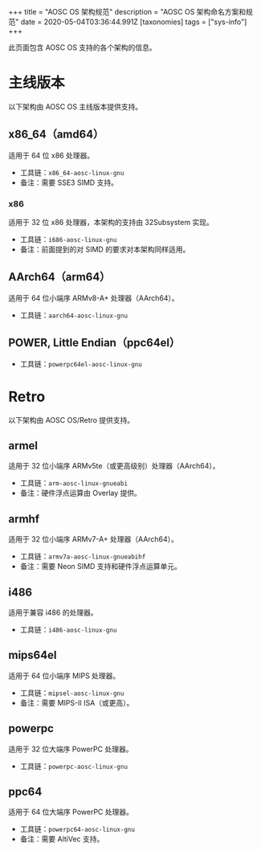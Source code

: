 +++
title = "AOSC OS 架构规范"
description = "AOSC OS 架构命名方案和规范"
date = 2020-05-04T03:36:44.991Z
[taxonomies]
tags = ["sys-info"]
+++

此页面包含 AOSC OS 支持的各个架构的信息。

# 主线版本

以下架构由 AOSC OS 主线版本提供支持。

## x86_64（amd64）

适用于 64 位 x86 处理器。

- 工具链：`x86_64-aosc-linux-gnu`
- 备注：需要 SSE3 SIMD 支持。

### x86

适用于 32 位 x86 处理器，本架构的支持由 32Subsystem 实现。

- 工具链：`i686-aosc-linux-gnu`
- 备注：前面提到的对 SIMD 的要求对本架构同样适用。

## AArch64（arm64）

适用于 64 位小端序 ARMv8-A+ 处理器（AArch64）。

- 工具链：`aarch64-aosc-linux-gnu`

## POWER, Little Endian（ppc64el）

- 工具链：`powerpc64el-aosc-linux-gnu`

# Retro

以下架构由 AOSC OS/Retro 提供支持。

## armel

适用于 32 位小端序 ARMv5te（或更高级别）处理器（AArch64）。

- 工具链：`arm-aosc-linux-gnueabi`
- 备注：硬件浮点运算由 Overlay 提供。

## armhf

适用于 32 位小端序 ARMv7-A+ 处理器（AArch64）。

- 工具链：`armv7a-aosc-linux-gnueabihf`
- 备注：需要 Neon SIMD 支持和硬件浮点运算单元。

## i486

适用于兼容 i486 的处理器。

- 工具链：`i486-aosc-linux-gnu`

## mips64el

适用于 64 位小端序 MIPS 处理器。

- 工具链：`mipsel-aosc-linux-gnu`
- 备注：需要 MIPS-II ISA（或更高）。

## powerpc

适用于 32 位大端序 PowerPC 处理器。

- 工具链：`powerpc-aosc-linux-gnu`

## ppc64

适用于 64 位大端序 PowerPC 处理器。

- 工具链：`powerpc64-aosc-linux-gnu`
- 备注：需要 AltiVec 支持。
